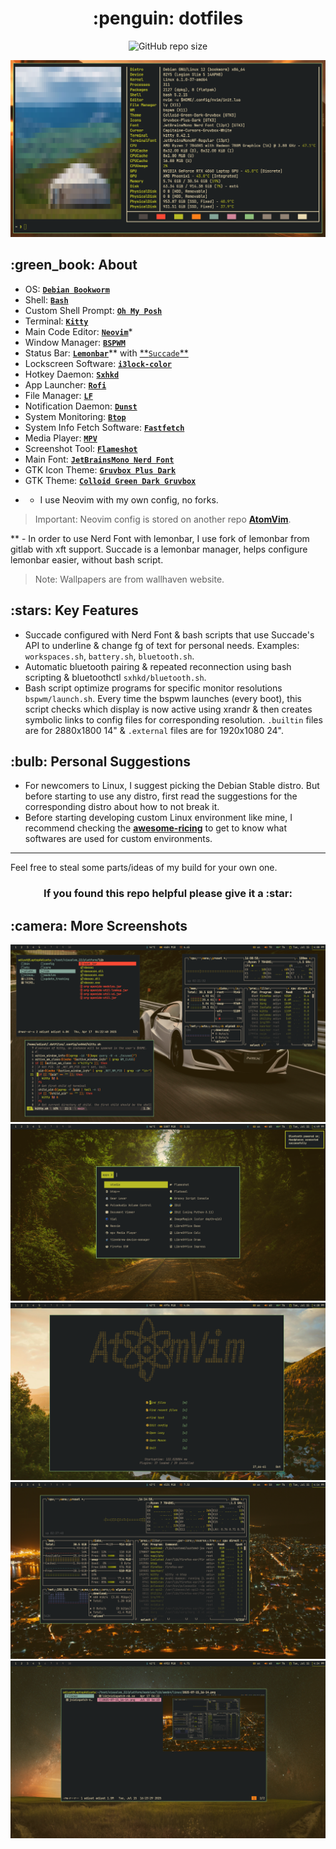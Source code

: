 <h1 align="center">:penguin: dotfiles</h1>

<p align="center">

<img alt="GitHub repo size" src="https://img.shields.io/github/repo-size/bearbaka/dotfiles?style=for-the-badge">

</p>

![System Info](.github/Screenshots/Screenshot_1.png)

<h2>:green_book: About</h2>

- OS: [**`Debian Bookworm`**](https://www.debian.org/releases/bookworm/)
- Shell: [**`Bash`**](https://www.gnu.org/software/bash/)
- Custom Shell Prompt: [**`Oh My Posh`**](https://ohmyposh.dev/)
- Terminal: [**`Kitty`**](https://sw.kovidgoyal.net/kitty/)
- Main Code Editor: [**`Neovim`**](https://neovim.io/)\*
- Window Manager: [**`BSPWM`**](https://github.com/baskerville/bspwm)
- Status Bar: [**`Lemonbar`**](https://gitlab.com/protesilaos/lemonbar-xft)** with [**`Succade`\*\*](https://github.com/domsson/succade)
- Lockscreen Software: [**`i3lock-color`**](https://github.com/Raymo111/i3lock-color)
- Hotkey Daemon: [**`Sxhkd`**](https://github.com/baskerville/sxhkd)
- App Launcher: [**`Rofi`**](https://github.com/davatorium/rofi)
- File Manager: [**`LF`**](https://github.com/gokcehan/lf)
- Notification Daemon: [**`Dunst`**](https://github.com/dunst-project/dunst)
- System Monitoring: [**`Btop`**](https://github.com/aristocratos/btop)
- System Info Fetch Software: [**`Fastfetch`**](https://github.com/fastfetch-cli/fastfetch)
- Media Player: [**`MPV`**](https://mpv.io/)
- Screenshot Tool: [**`Flameshot`**](https://flameshot.org/)
- Main Font: [**`JetBrainsMono Nerd Font`**](https://github.com/ryanoasis/nerd-fonts)
- GTK Icon Theme: [**`Gruvbox Plus Dark`**](https://github.com/SylEleuth/gruvbox-plus-icon-pack)
- GTK Theme: [**`Colloid Green Dark Gruvbox`**](https://github.com/vinceliuice/Colloid-gtk-theme)
<p>

* - I use Neovim with my own config, no forks.<br>

> Important:
> Neovim config is stored on another repo [**AtomVim**](https://github.com/bearbaka/AtomVim).

\*\* - In order to use Nerd Font with lemonbar, I use fork of lemonbar from gitlab with xft support. Succade is a lemonbar manager, helps configure lemonbar easier, without bash script.

> Note:
> Wallpapers are from wallhaven website.

</p>

<h2>:stars: Key Features</h2>

- Succade configured with Nerd Font & bash scripts that use Succade's API to underline & change fg of text for personal needs. Examples: `workspaces.sh`, `battery.sh`, `bluetooth.sh`.
- Automatic bluetooth pairing & repeated reconnection using bash scripting & bluetoothctl `sxhkd/bluetooth.sh`.
- Bash script optimize programs for specific monitor resolutions `bspwm/launch.sh`. Every time the bspwm launches (every boot), this script checks which display is now active using xrandr & then creates symbolic links to config files for corresponding resolution. `.builtin` files are for 2880x1800 14" & `.external` files are for 1920x1080 24".

<h2>:bulb: Personal Suggestions</h2>

- For newcomers to Linux, I suggest picking the Debian Stable distro. But before starting to use any distro, first read the suggestions for the corresponding distro about how to not break it.
- Before starting developing custom Linux environment like mine, I recommend checking the [**awesome-ricing**](https://github.com/fosslife/awesome-ricing) to get to know what softwares are used for custom environments.

---

<p>
Feel free to steal some parts/ideas of my build for your own one.
</p>
<h3 align=center>If you found this repo helpful please give it a :star:</h3>

<h2>:camera: More Screenshots</h2>

![Screenshot 1](.github/Screenshots/Screenshot_2.png)
![Screenshot 2](.github/Screenshots/Screenshot_3.png)
![Screenshot 3](.github/Screenshots/Screenshot_4.png)
![Screenshot 4](.github/Screenshots/Screenshot_5.png)
![Screenshot 5](.github/Screenshots/Screenshot_6.png)

